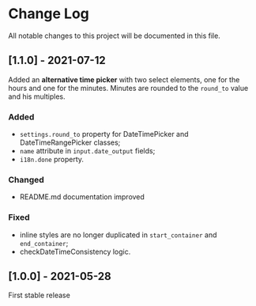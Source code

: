 # Change Log
All notable changes to this project will be documented in this file.

## [1.1.0] - 2021-07-12
Added an **alternative time picker** with two select elements, one for the hours and one for the minutes. Minutes are rounded to the `round_to` value and his multiples.

### Added
- `settings.round_to` property for DateTimePicker and DateTimeRangePicker classes;
- `name` attribute in `input.date_output` fields;
- `i18n.done` property.

### Changed
- README.md documentation improved

### Fixed
- inline styles are no longer duplicated in `start_container` and `end_container`;
- checkDateTimeConsistency logic.

## [1.0.0] - 2021-05-28
First stable release
